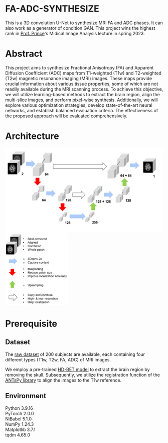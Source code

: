 # FA-ADC-SYNTHESIZE
This is a 3D convolution U-Net to synthesize MRI FA and ADC phases. It can also work as a generator of condition GAN. This project wins the highest rank in [Prof. Prince](https://engineering.jhu.edu/faculty/jerry-prince/)'s Midical Image Analysis lecture in spring 2023.

# Abstract
This project aims to synthesize Fractional Anisotropy (FA) and Apparent Diffusion Coefficient (ADC) maps from T1-weighted (T1w) and T2-weighted (T2w) magnetic resonance imaging (MRI) images. These maps provide crucial information about various tissue properties, some of which are not readily available during the MRI scanning process. To achieve this objective, we will utilize learning-based methods to extract the brain region, align the multi-slice images, and perform pixel-wise synthesis. Additionally, we will explore various optimization strategies, develop state-of-the-art neural networks, and establish balanced evaluation criteria. The effectiveness of the proposed approach will be evaluated comprehensively.

# Architecture
<div>
<img src="./image/Architecture.png" alt="Image" width="600">
<img src="./image/attach.png" alt="Image" width="200">
</div>

# Prerequisite
## Dataset
The [raw dataset](https://livejohnshopkins-my.sharepoint.com/personal/zbian4_jh_edu/_layouts/15/onedrive.aspx?id=%2Fpersonal%2Fzbian4%5Fjh%5Fedu%2FDocuments%2FMedIA%5FProject2&ga=1) of 200 subjects are available, each containing four different types (T1w, T2w, FA, ADC) of MRI images.

We employ a pre-trained [HD-BET model](https://www.ncbi.nlm.nih.gov/pmc/articles/PMC6865732/) to extract the brain region by removing the skull. Subsequently, we utilize the registration function of the [ANTsPy library](https://antspy.readthedocs.io/en/latest/registration.html) to align the images to the T1w reference. 

## Environment
Python 3.9.16<br>
PyTorch 2.0.0<br>
NiBabel 5.1.0<br>
NumPy 1.24.3<br>
Matplotlib 3.7.1<br>
tqdm 4.65.0